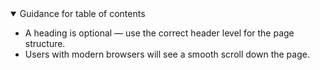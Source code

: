 <details open data-label="table-of-contents-guidance-accordion" aria-expanded="true">
  <summary>Guidance<span class="visuallyhidden"> for table of contents</span></summary>
  <div class="accordion-panel">
<ul>
<li>A heading is optional &mdash; use the correct header level for the page structure.</li>
<li>Users with modern browsers will see a smooth scroll down the page.</li>
</ul>
</div>
</details>
